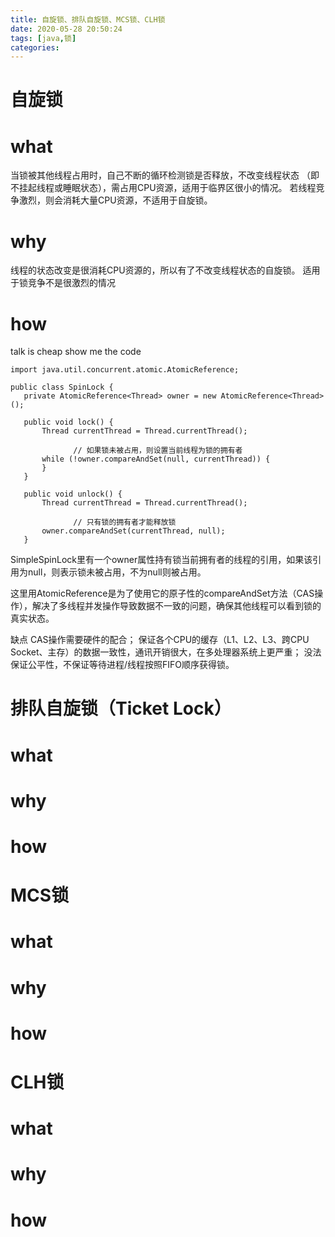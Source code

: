 ```yaml
---
title: 自旋锁、排队自旋锁、MCS锁、CLH锁
date: 2020-05-28 20:50:24
tags: [java,锁]
categories: 
---
```


# 自旋锁
# what
当锁被其他线程占用时，自己不断的循环检测锁是否释放，不改变线程状态
（即不挂起线程或睡眠状态），需占用CPU资源，适用于临界区很小的情况。
若线程竞争激烈，则会消耗大量CPU资源，不适用于自旋锁。
# why
线程的状态改变是很消耗CPU资源的，所以有了不改变线程状态的自旋锁。
适用于锁竞争不是很激烈的情况
# how
talk is cheap show me the code
    
    import java.util.concurrent.atomic.AtomicReference;
    
    public class SpinLock {
       private AtomicReference<Thread> owner = new AtomicReference<Thread>();
    
       public void lock() {
           Thread currentThread = Thread.currentThread();
    
                  // 如果锁未被占用，则设置当前线程为锁的拥有者
           while (!owner.compareAndSet(null, currentThread)) {
           }
       }
    
       public void unlock() {
           Thread currentThread = Thread.currentThread();
    
                  // 只有锁的拥有者才能释放锁
           owner.compareAndSet(currentThread, null);
       }
       
SimpleSpinLock里有一个owner属性持有锁当前拥有者的线程的引用，如果该引用为null，则表示锁未被占用，不为null则被占用。

这里用AtomicReference是为了使用它的原子性的compareAndSet方法（CAS操作），解决了多线程并发操作导致数据不一致的问题，确保其他线程可以看到锁的真实状态。

缺点
CAS操作需要硬件的配合；
保证各个CPU的缓存（L1、L2、L3、跨CPU Socket、主存）的数据一致性，通讯开销很大，在多处理器系统上更严重；
没法保证公平性，不保证等待进程/线程按照FIFO顺序获得锁。       
    

# 排队自旋锁（Ticket Lock）
# what

# why
# how

# MCS锁
# what
# why
# how

# CLH锁
# what
# why
# how

